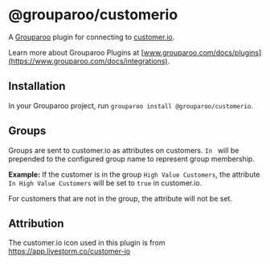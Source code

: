 # @grouparoo/customerio

A [Grouparoo](https://www.grouparoo.com) plugin for connecting to [customer.io](https://customer.io/).

Learn more about Grouparoo Plugins at [www.grouparoo.com/docs/plugins](https://www.grouparoo.com/docs/integrations).

## Installation

In your Grouparoo project, run `grouparoo install @grouparoo/customerio`.

## Groups

Groups are sent to customer.io as attributes on customers.
`In ` will be prepended to the configured group name to represent group membership.

**Example:** If the customer is in the group `High Value Customers`, the attribute `In High Value Customers` will be set to `true` in customer.io.

For customers that are not in the group, the attribute will not be set.

## Attribution

The customer.io icon used in this plugin is from https://app.livestorm.co/customer-io
